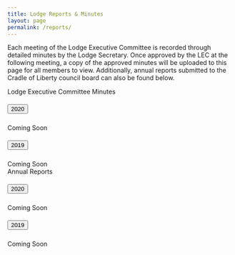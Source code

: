 ```yaml
---
title: Lodge Reports & Minutes
layout: page
permalink: /reports/
---
```


Each meeting of the Lodge Executive Committee is recorded through detailed minutes by the Lodge Secretary. Once approved by the LEC at the following meeting, a copy of the approved minutes will be uploaded to this page for all members to view. Additionally, annual reports submitted to the Cradle of Liberty council board can also be found below.

<div class="row">
  <div class="col-md-6">
    <div class="card mb-3">
      <div class="card-header">
        Lodge Executive Committee Minutes
      </div>
      <div class="card-body">
        <div id="accordion">
          <div class="card">
            <div class="card-header" id="minutes-heading-2020">
              <h5 class="mb-0">
                <button class="btn btn-link" data-toggle="collapse" data-target="#minutes-2020" aria-expanded="false" aria-controls="minutes-2020">
                  2020
                </button>
              </h5>
            </div>
            <div id="minutes-2020" class="collapse" aria-labelledby="minutes-heading-2020" data-parent="#accordion">
              <div class="card-body">
                Coming Soon
              </div>
            </div>
          </div>
          <div class="card">
            <div class="card-header" id="minutes-heading-2019">
              <h5 class="mb-0">
                <button class="btn btn-link" data-toggle="collapse" data-target="#minutes-2019" aria-expanded="false" aria-controls="minutes-2019">
                  2019
                </button>
              </h5>
            </div>
            <div id="minutes-2019" class="collapse" aria-labelledby="minutes-heading-2019" data-parent="#accordion">
              <div class="card-body">
                Coming Soon
              </div>
            </div>
          </div>
        </div>
      </div>
    </div>
  </div>
  <div class="col-md-6">
    <div class="card">
      <div class="card-header">
        Annual Reports
      </div>
      <div class="card-body">
        <div id="accordion">
          <div class="card">
            <div class="card-header" id="annual-heading-2020">
              <h5 class="mb-0">
                <button class="btn btn-link" data-toggle="collapse" data-target="#annual-2020" aria-expanded="false" aria-controls="annual-2020">
                  2020
                </button>
              </h5>
            </div>
            <div id="annual-2020" class="collapse" aria-labelledby="annual-heading-2020" data-parent="#accordion">
              <div class="card-body">
                Coming Soon
              </div>
            </div>
          </div>
          <div class="card">
            <div class="card-header" id="annual-heading-2019">
              <h5 class="mb-0">
                <button class="btn btn-link" data-toggle="collapse" data-target="#annual-2019" aria-expanded="false" aria-controls="annual-2019">
                  2019
                </button>
              </h5>
            </div>
            <div id="annual-2019" class="collapse" aria-labelledby="annual-heading-2019" data-parent="#accordion">
              <div class="card-body">
                Coming Soon
              </div>
            </div>
          </div>
        </div>
      </div>
    </div>
  </div>
</div>
